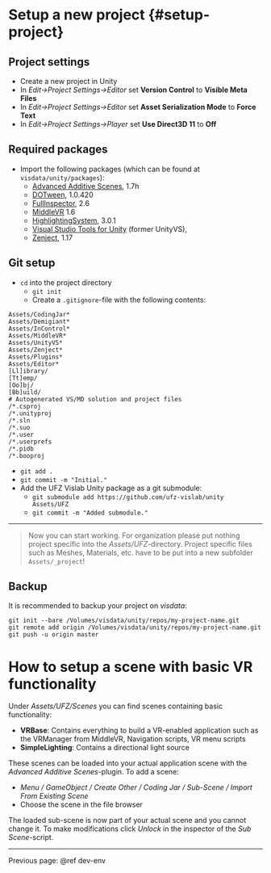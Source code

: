 # Setup a new project {#setup-project}

## Project settings

- Create a new project in Unity
- In *Edit->Project Settings->Editor* set **Version Control** to **Visible Meta Files**
- In *Edit->Project Settings->Editor* set **Asset Serialization Mode** to **Force Text**
- In *Edit->Project Settings->Player* set **Use Direct3D 11** to **Off**

## Required packages

- Import the following packages (which can be found at `visdata/unity/packages`):
    - [Advanced Additive Scenes](http://forum.unity3d.com/threads/advanced-additive-scenes.247092/), 1.7h
    - [DOTween](), 1.0.420
    - [FullInspector](http://jacobdufault.github.io/fullinspector/guide/), 2.6
    - [MiddleVR](http://www.middlevr.com/doc/1.6/) 1.6
    - [HighlightingSystem](http://deepdreamgames.com/highlighting-system/), 3.0.1
    - [Visual Studio Tools for Unity](http://unityvs.com/documentation/) (former UnityVS),
    - [Zenject](https://github.com/modesttree/Zenject), 1.17

## Git setup

- `cd` into the project directory
    - `git init`
    - Create a `.gitignore`-file with the following contents:
~~~{.sh}
Assets/CodingJar*
Assets/Demigiant*
Assets/InControl*
Assets/MiddleVR*
Assets/UnityVS*
Assets/Zenject*
Assets/Plugins*
Assets/Editor*
[Ll]ibrary/
[Tt]emp/
[Oo]bj/
[Bb]uild/
# Autogenerated VS/MD solution and project files
/*.csproj
/*.unityproj
/*.sln
/*.suo
/*.user
/*.userprefs
/*.pidb
/*.booproj
~~~

- `git add .`
- `git commit -m "Initial."`
- Add the UFZ Vislab Unity package as a git submodule:
    - `git submodule add https://github.com/ufz-vislab/unity Assets/UFZ`
    - `git commit -m "Added submodule."`


--------

> Now you can start working. For organization please put nothing project specific into the *Assets/UFZ*-directory. Project specific files such as Meshes, Materials, etc. have to be put into a new subfolder `Assets/_project`!

## Backup

It is recommended to backup your project on *visdata*:

~~~{.sh}
git init --bare /Volumes/visdata/unity/repos/my-project-name.git
git remote add origin /Volumes/visdata/unity/repos/my-project-name.git
git push -u origin master
~~~

# How to setup a scene with basic VR functionality

Under *Assets/UFZ/Scenes* you can find scenes containing basic functionality:

- **VRBase**: Contains everything to build a VR-enabled application such as the VRManager from MiddleVR, Navigation scripts, VR menu scripts
- **SimpleLighting**: Contains a directional light source

These scenes can be loaded into your actual application scene with the *Advanced Additive Scenes*-plugin. To add a scene:

- *Menu / GameObject / Create Other / Coding Jar / Sub-Scene / Import From Existing Scene*
- Choose the scene in the file browser

The loaded sub-scene is now part of your actual scene and you cannot change it. To make modifications click *Unlock* in the inspector of the *Sub Scene*-script.

----
Previous page: @ref dev-env